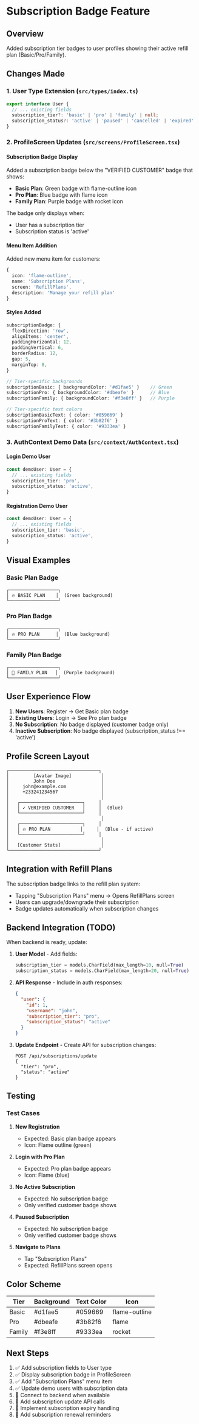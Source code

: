 # Subscription Badge Feature

## Overview
Added subscription tier badges to user profiles showing their active refill plan (Basic/Pro/Family).

## Changes Made

### 1. User Type Extension (`src/types/index.ts`)
```typescript
export interface User {
  // ... existing fields
  subscription_tier?: 'basic' | 'pro' | 'family' | null;
  subscription_status?: 'active' | 'paused' | 'cancelled' | 'expired' | null;
}
```

### 2. ProfileScreen Updates (`src/screens/ProfileScreen.tsx`)

#### Subscription Badge Display
Added a subscription badge below the "VERIFIED CUSTOMER" badge that shows:
- **Basic Plan**: Green badge with flame-outline icon
- **Pro Plan**: Blue badge with flame icon
- **Family Plan**: Purple badge with rocket icon

The badge only displays when:
- User has a subscription tier
- Subscription status is 'active'

#### Menu Item Addition
Added new menu item for customers:
```typescript
{ 
  icon: 'flame-outline', 
  name: 'Subscription Plans', 
  screen: 'RefillPlans', 
  description: 'Manage your refill plan' 
}
```

#### Styles Added
```typescript
subscriptionBadge: {
  flexDirection: 'row',
  alignItems: 'center',
  paddingHorizontal: 12,
  paddingVertical: 6,
  borderRadius: 12,
  gap: 5,
  marginTop: 8,
}

// Tier-specific backgrounds
subscriptionBasic: { backgroundColor: '#d1fae5' }    // Green
subscriptionPro: { backgroundColor: '#dbeafe' }      // Blue
subscriptionFamily: { backgroundColor: '#f3e8ff' }   // Purple

// Tier-specific text colors
subscriptionBasicText: { color: '#059669' }
subscriptionProText: { color: '#3b82f6' }
subscriptionFamilyText: { color: '#9333ea' }
```

### 3. AuthContext Demo Data (`src/context/AuthContext.tsx`)

#### Login Demo User
```typescript
const demoUser: User = {
  // ... existing fields
  subscription_tier: 'pro',
  subscription_status: 'active',
}
```

#### Registration Demo User
```typescript
const demoUser: User = {
  // ... existing fields
  subscription_tier: 'basic',
  subscription_status: 'active',
}
```

## Visual Examples

### Basic Plan Badge
```
┌──────────────────┐
│ 🔥 BASIC PLAN    │  (Green background)
└──────────────────┘
```

### Pro Plan Badge
```
┌──────────────────┐
│ 🔥 PRO PLAN      │  (Blue background)
└──────────────────┘
```

### Family Plan Badge
```
┌──────────────────┐
│ 🚀 FAMILY PLAN   │  (Purple background)
└──────────────────┘
```

## User Experience Flow

1. **New Users**: Register → Get Basic plan badge
2. **Existing Users**: Login → See Pro plan badge
3. **No Subscription**: No badge displayed (customer badge only)
4. **Inactive Subscription**: No badge displayed (subscription_status !== 'active')

## Profile Screen Layout

```
┌─────────────────────────────────┐
│         [Avatar Image]           │
│         John Doe                 │
│     john@example.com             │
│     +233241234567                │
│                                  │
│   ┌───────────────────────┐     │
│   │ ✓ VERIFIED CUSTOMER   │     │  (Blue)
│   └───────────────────────┘     │
│                                  │
│   ┌───────────────────────┐     │
│   │ 🔥 PRO PLAN           │     │  (Blue - if active)
│   └───────────────────────┘     │
│                                  │
│   [Customer Stats]               │
└─────────────────────────────────┘
```

## Integration with Refill Plans

The subscription badge links to the refill plan system:
- Tapping "Subscription Plans" menu → Opens RefillPlans screen
- Users can upgrade/downgrade their subscription
- Badge updates automatically when subscription changes

## Backend Integration (TODO)

When backend is ready, update:

1. **User Model** - Add fields:
   ```python
   subscription_tier = models.CharField(max_length=10, null=True)
   subscription_status = models.CharField(max_length=20, null=True)
   ```

2. **API Response** - Include in auth responses:
   ```json
   {
     "user": {
       "id": 1,
       "username": "john",
       "subscription_tier": "pro",
       "subscription_status": "active"
     }
   }
   ```

3. **Update Endpoint** - Create API for subscription changes:
   ```
   POST /api/subscriptions/update
   {
     "tier": "pro",
     "status": "active"
   }
   ```

## Testing

### Test Cases

1. **New Registration**
   - Expected: Basic plan badge appears
   - Icon: Flame outline (green)

2. **Login with Pro Plan**
   - Expected: Pro plan badge appears
   - Icon: Flame (blue)

3. **No Active Subscription**
   - Expected: No subscription badge
   - Only verified customer badge shows

4. **Paused Subscription**
   - Expected: No subscription badge
   - Only verified customer badge shows

5. **Navigate to Plans**
   - Tap "Subscription Plans"
   - Expected: RefillPlans screen opens

## Color Scheme

| Tier   | Background | Text Color | Icon       |
|--------|-----------|------------|------------|
| Basic  | #d1fae5   | #059669    | flame-outline |
| Pro    | #dbeafe   | #3b82f6    | flame      |
| Family | #f3e8ff   | #9333ea    | rocket     |

## Next Steps

1. ✅ Add subscription fields to User type
2. ✅ Display subscription badge in ProfileScreen
3. ✅ Add "Subscription Plans" menu item
4. ✅ Update demo users with subscription data
5. 🔄 Connect to backend when available
6. 🔄 Add subscription update API calls
7. 🔄 Implement subscription expiry handling
8. 🔄 Add subscription renewal reminders
